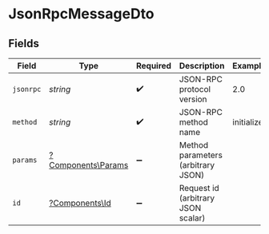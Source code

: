 # JsonRpcMessageDto


## Fields

| Field                                                   | Type                                                    | Required                                                | Description                                             | Example                                                 |
| ------------------------------------------------------- | ------------------------------------------------------- | ------------------------------------------------------- | ------------------------------------------------------- | ------------------------------------------------------- |
| `jsonrpc`                                               | *string*                                                | :heavy_check_mark:                                      | JSON-RPC protocol version                               | 2.0                                                     |
| `method`                                                | *string*                                                | :heavy_check_mark:                                      | JSON-RPC method name                                    | initialize                                              |
| `params`                                                | [?Components\Params](../../Models/Components/Params.md) | :heavy_minus_sign:                                      | Method parameters (arbitrary JSON)                      |                                                         |
| `id`                                                    | [?Components\Id](../../Models/Components/Id.md)         | :heavy_minus_sign:                                      | Request id (arbitrary JSON scalar)                      |                                                         |